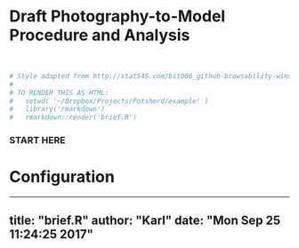 


# Draft Photography-to-Model Procedure and Analysis
<br>


```r
# Style adapted from http://stat545.com/bit006_github-browsability-wins.html#source-code
#
# TO RENDER THIS AS HTML:
#   setwd( '~/Dropbox/Projects/Potsherd/example' )
#   library('rmarkdown')
#   rmarkdown::render('brief.R')
```


### START HERE
# Configuration

---
title: "brief.R"
author: "Karl"
date: "Mon Sep 25 11:24:25 2017"
---
